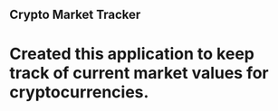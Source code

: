 
## Crypto Market Tracker

# Created this application to keep track of current market values for cryptocurrencies.